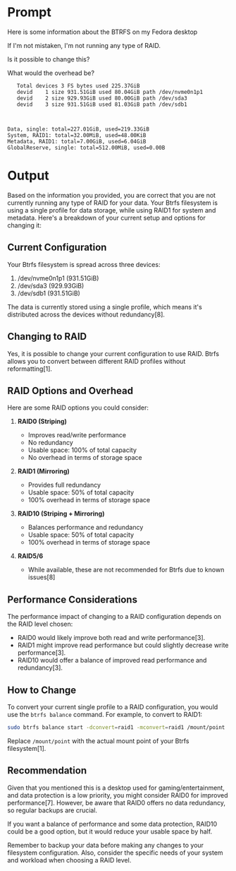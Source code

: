 # Prompt

Here is some information about the BTRFS on my Fedora desktop

If I'm not mistaken, I'm not running any type of RAID.

Is it possible to change this?

What would the overhead be?

       Total devices 3 FS bytes used 225.37GiB  
       devid    1 size 931.51GiB used 80.04GiB path /dev/nvme0n1p1  
       devid    2 size 929.93GiB used 80.00GiB path /dev/sda3  
       devid    3 size 931.51GiB used 81.03GiB path /dev/sdb1
```


Data, single: total=227.01GiB, used=219.33GiB  
System, RAID1: total=32.00MiB, used=48.00KiB  
Metadata, RAID1: total=7.00GiB, used=6.04GiB  
GlobalReserve, single: total=512.00MiB, used=0.00B
```

# Output
Based on the information you provided, you are correct that you are not currently running any type of RAID for your data. Your Btrfs filesystem is using a single profile for data storage, while using RAID1 for system and metadata. Here's a breakdown of your current setup and options for changing it:

## Current Configuration

Your Btrfs filesystem is spread across three devices:
1. /dev/nvme0n1p1 (931.51GiB)
2. /dev/sda3 (929.93GiB)
3. /dev/sdb1 (931.51GiB)

The data is currently stored using a single profile, which means it's distributed across the devices without redundancy[8].

## Changing to RAID

Yes, it is possible to change your current configuration to use RAID. Btrfs allows you to convert between different RAID profiles without reformatting[1].

## RAID Options and Overhead

Here are some RAID options you could consider:

1. **RAID0 (Striping)**
   - Improves read/write performance
   - No redundancy
   - Usable space: 100% of total capacity
   - No overhead in terms of storage space

2. **RAID1 (Mirroring)**
   - Provides full redundancy
   - Usable space: 50% of total capacity
   - 100% overhead in terms of storage space

3. **RAID10 (Striping + Mirroring)**
   - Balances performance and redundancy
   - Usable space: 50% of total capacity
   - 100% overhead in terms of storage space

4. **RAID5/6**
   - While available, these are not recommended for Btrfs due to known issues[8]

## Performance Considerations

The performance impact of changing to a RAID configuration depends on the RAID level chosen:

- RAID0 would likely improve both read and write performance[3].
- RAID1 might improve read performance but could slightly decrease write performance[3].
- RAID10 would offer a balance of improved read performance and redundancy[3].

## How to Change

To convert your current single profile to a RAID configuration, you would use the `btrfs balance` command. For example, to convert to RAID1:

```bash
sudo btrfs balance start -dconvert=raid1 -mconvert=raid1 /mount/point
```

Replace `/mount/point` with the actual mount point of your Btrfs filesystem[1].

## Recommendation

Given that you mentioned this is a desktop used for gaming/entertainment, and data protection is a low priority, you might consider RAID0 for improved performance[7]. However, be aware that RAID0 offers no data redundancy, so regular backups are crucial.

If you want a balance of performance and some data protection, RAID10 could be a good option, but it would reduce your usable space by half.

Remember to backup your data before making any changes to your filesystem configuration. Also, consider the specific needs of your system and workload when choosing a RAID level.

 
 